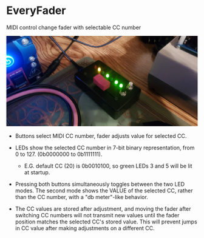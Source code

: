 # EveryFader
MIDI control change fader with selectable CC number

<p align="center">
    <img src="other resources/images/20240606_223120.jpg" max-height="512" height="auto" width="auto" title="EveryFader">
</p>

- Buttons select MIDI CC number, fader adjusts value for selected CC.

- LEDs show the selected CC number in 7-bit binary representation, from 0 to 127. (0b0000000 to 0b1111111).

    - E.G. default CC (20) is 0b0010100, so green LEDs 3 and 5 will be lit at startup.

- Pressing both buttons simultaneously toggles between the two LED modes. The second mode shows the VALUE of the selected CC, rather than the CC number, with a "db meter"-like behavior.

- The CC values are stored after adjustment, and moving the fader after switching CC numbers will not transmit new values until the fader position matches the selected CC's stored value. This will prevent jumps in CC value after making adjustments on a different CC.


